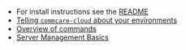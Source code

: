 - For install instructions see the [README](https://github.com/dimagi/commcare-cloud/blob/master/README.md)
- [Telling `commcare-cloud` about your environments](env)
- [Overview of commands](commands)
- [Server Management Basics](basics.html)
